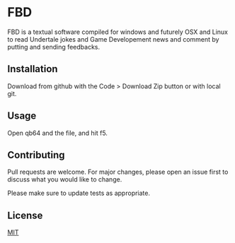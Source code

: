 # FBD

FBD is a textual software compiled for windows and futurely OSX and Linux to read Undertale jokes and Game Developement news and comment by putting and sending feedbacks. 

## Installation

Download from github with the Code > Download Zip button or with local git.

## Usage

Open qb64 and the file, and hit f5.

## Contributing

Pull requests are welcome. For major changes, please open an issue first
to discuss what you would like to change.

Please make sure to update tests as appropriate.

## License

[MIT](https://choosealicense.com/licenses/mit/)

